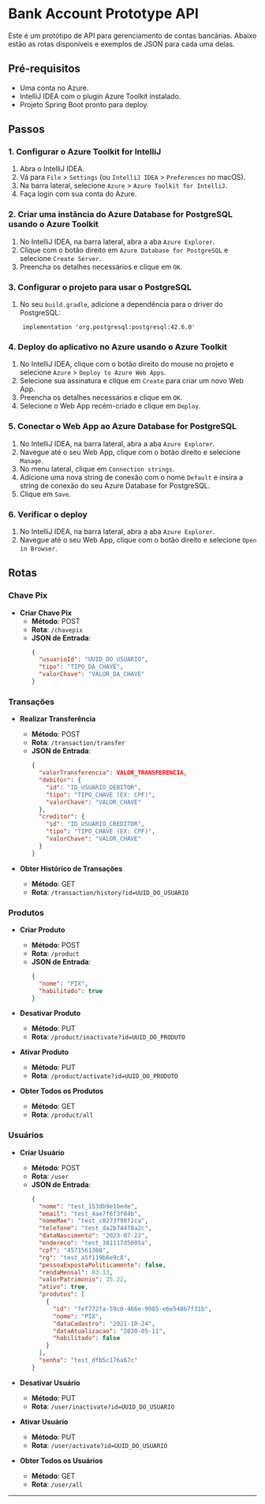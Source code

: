 # Bank Account Prototype API

Este é um protótipo de API para gerenciamento de contas bancárias. Abaixo estão as rotas disponíveis e exemplos de JSON para cada uma delas.

## Pré-requisitos

- Uma conta no Azure.
- IntelliJ IDEA com o plugin Azure Toolkit instalado.
- Projeto Spring Boot pronto para deploy.

## Passos

### 1. Configurar o Azure Toolkit for IntelliJ

1. Abra o IntelliJ IDEA.
2. Vá para `File` > `Settings` (ou `IntelliJ IDEA` > `Preferences` no macOS).
3. Na barra lateral, selecione `Azure` > `Azure Toolkit for IntelliJ`.
4. Faça login com sua conta do Azure.

### 2. Criar uma instância do Azure Database for PostgreSQL usando o Azure Toolkit

1. No IntelliJ IDEA, na barra lateral, abra a aba `Azure Explorer`.
2. Clique com o botão direito em `Azure Database for PostgreSQL` e selecione `Create Server`.
3. Preencha os detalhes necessários e clique em `OK`.

### 3. Configurar o projeto para usar o PostgreSQL

1. No seu `build.gradle`, adicione a dependência para o driver do PostgreSQL:
```
    implementation 'org.postgresql:postgresql:42.6.0'
```

### 4. Deploy do aplicativo no Azure usando o Azure Toolkit

1. No IntelliJ IDEA, clique com o botão direito do mouse no projeto e selecione `Azure` > `Deploy to Azure Web Apps`.
2. Selecione sua assinatura e clique em `Create` para criar um novo Web App.
3. Preencha os detalhes necessários e clique em `OK`.
4. Selecione o Web App recém-criado e clique em `Deploy`.

### 5. Conectar o Web App ao Azure Database for PostgreSQL

1. No IntelliJ IDEA, na barra lateral, abra a aba `Azure Explorer`.
2. Navegue até o seu Web App, clique com o botão direito e selecione `Manage`.
3. No menu lateral, clique em `Connection strings`.
4. Adicione uma nova string de conexão com o nome `Default` e insira a string de conexão do seu Azure Database for PostgreSQL.
5. Clique em `Save`.

### 6. Verificar o deploy

1. No IntelliJ IDEA, na barra lateral, abra a aba `Azure Explorer`.
2. Navegue até o seu Web App, clique com o botão direito e selecione `Open in Browser`.



## Rotas

### Chave Pix

- **Criar Chave Pix**
  - **Método**: POST
  - **Rota**: `/chavepix`
  - **JSON de Entrada**:
    ```json
    {
      "usuarioId": "UUID_DO_USUARIO",
      "tipo": "TIPO_DA_CHAVE",
      "valorChave": "VALOR_DA_CHAVE"
    }
    ```

### Transações

- **Realizar Transferência**
  - **Método**: POST
  - **Rota**: `/transaction/transfer`
  - **JSON de Entrada**:
    ```json
    {
      "valorTransferencia": VALOR_TRANSFERENCIA,
      "debitor": {
        "id": "ID_USUARIO_DEBITOR",
        "tipo": "TIPO_CHAVE (EX: CPF)",
        "valorChave": "VALOR_CHAVE"
      },
      "creditor": {
        "id": "ID_USUARIO_CREDITOR",
        "tipo": "TIPO_CHAVE (EX: CPF)",
        "valorChave": "VALOR_CHAVE"
      }
    }
    ```

- **Obter Histórico de Transações**
  - **Método**: GET
  - **Rota**: `/transaction/history?id=UUID_DO_USUARIO`

### Produtos

- **Criar Produto**
  - **Método**: POST
  - **Rota**: `/product`
  - **JSON de Entrada**:
    ```json
    {
      "nome": "PIX",
      "habilitado": true
    }
    ```

- **Desativar Produto**
  - **Método**: PUT
  - **Rota**: `/product/inactivate?id=UUID_DO_PRODUTO`

- **Ativar Produto**
  - **Método**: PUT
  - **Rota**: `/product/activate?id=UUID_DO_PRODUTO`

- **Obter Todos os Produtos**
  - **Método**: GET
  - **Rota**: `/product/all`

### Usuários

- **Criar Usuário**
  - **Método**: POST
  - **Rota**: `/user`
  - **JSON de Entrada**:
    ```json
    {
      "nome": "test_153db9e1bede",
      "email": "test_4ae7f6f3f84b",
      "nomeMae": "test_c0273f98f2ca",
      "telefone": "test_da2b744f8a2c",
      "dataNascimento": "2023-07-22",
      "endereco": "test_381117d5005a",
      "cpf": "4571561308",
      "rg": "test_a5f119b6e9c8",
      "pessoaExpostaPoliticamente": false,
      "rendaMensal": 83.13,
      "valorPatrimonio": 35.22,
      "ativo": true,
      "produtos": [
        {
          "id": "fef772fa-59c0-466e-9985-e6e548b7f31b",
          "nome": "PIX",
          "dataCadastro": "2021-10-24",
          "dataAtualizacao": "2030-05-11",
          "habilitado": false
        }
      ],
      "senha": "test_dfb5c176a67c"
    }
    ```

- **Desativar Usuário**
  - **Método**: PUT
  - **Rota**: `/user/inactivate?id=UUID_DO_USUARIO`

- **Ativar Usuário**
  - **Método**: PUT
  - **Rota**: `/user/activate?id=UUID_DO_USUARIO`

- **Obter Todos os Usuários**
  - **Método**: GET
  - **Rota**: `/user/all`

---
